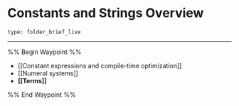 # Constants and Strings Overview
 
```ccard
type: folder_brief_live
```
 
---

%% Begin Waypoint %%
- [[Constant expressions and compile-time optimization]]
- [[Numeral systems]]
- **[[Terms]]**

%% End Waypoint %%